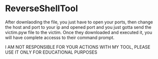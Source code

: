 # ReverseShellTool

After downlaoding the file, you just have to open your ports, then change the host and port to your ip and opened port and you just gotta send the victim.pyw file to the victim.
Once they downloaded and executed it, you will have complete accesss to their command prompt.

I AM NOT RESPONSIBLE FOR YOUR ACTIONS WITH MY TOOL, PLEASE USE IT ONLY FOR EDUCATIONAL PURPOSES
